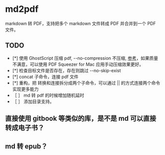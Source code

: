 # md2pdf

markdown 转 PDF，支持把多个 markdown 文件转成 PDF 并合并到一个 PDF 文件。

## TODO

* [*] 使用 GhostScript 压缩 pdf, --no-compression 不压缩, [参考](https://dev.to/woovi/how-to-reduce-the-file-size-of-a-pdf-using-nodejs-50b2)，如果质量不满意，可以使用 PDF Squeezer for Mac 应用手动压缩效果更好。
* [*] 检查目标文件是否存在，存在则跳过 --no-skip-exist
* [*] concat 子命令，连接 pdf 文件
* [*] 重构，把 转换和连接拆分成两个子命令，可以通过 || 的方式连接两个命令实现更多能力
* ［ ］ md 转 pdf 的时候增加随机延时
* ［ ］ 添加目录支持。

## 直接使用 gitbook 等类似的库，是不是 md 可以直接转成电子书？

## md 转 epub？


